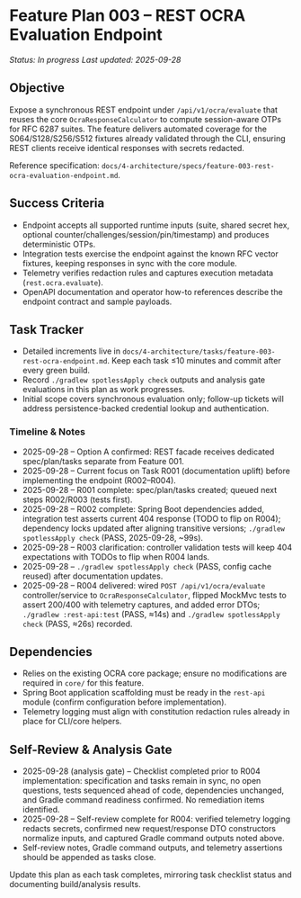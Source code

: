 # Feature Plan 003 – REST OCRA Evaluation Endpoint

_Status: In progress_
_Last updated: 2025-09-28_

## Objective
Expose a synchronous REST endpoint under `/api/v1/ocra/evaluate` that reuses the core `OcraResponseCalculator` to compute session-aware OTPs for RFC 6287 suites. The feature delivers automated coverage for the S064/S128/S256/S512 fixtures already validated through the CLI, ensuring REST clients receive identical responses with secrets redacted.

Reference specification: `docs/4-architecture/specs/feature-003-rest-ocra-evaluation-endpoint.md`.

## Success Criteria
- Endpoint accepts all supported runtime inputs (suite, shared secret hex, optional counter/challenges/session/pin/timestamp) and produces deterministic OTPs.
- Integration tests exercise the endpoint against the known RFC vector fixtures, keeping responses in sync with the core module.
- Telemetry verifies redaction rules and captures execution metadata (`rest.ocra.evaluate`).
- OpenAPI documentation and operator how-to references describe the endpoint contract and sample payloads.

## Task Tracker
- Detailed increments live in `docs/4-architecture/tasks/feature-003-rest-ocra-endpoint.md`. Keep each task ≤10 minutes and commit after every green build.
- Record `./gradlew spotlessApply check` outputs and analysis gate evaluations in this plan as work progresses.
- Initial scope covers synchronous evaluation only; follow-up tickets will address persistence-backed credential lookup and authentication.

### Timeline & Notes
- 2025-09-28 – Option A confirmed: REST facade receives dedicated spec/plan/tasks separate from Feature 001.
- 2025-09-28 – Current focus on Task R001 (documentation uplift) before implementing the endpoint (R002–R004).
- 2025-09-28 – R001 complete: spec/plan/tasks created; queued next steps R002/R003 (tests first).
- 2025-09-28 – R002 complete: Spring Boot dependencies added, integration test asserts current 404 response (TODO to flip on R004); dependency locks updated after aligning transitive versions; `./gradlew spotlessApply check` (PASS, 2025-09-28, ~99s).
- 2025-09-28 – R003 clarification: controller validation tests will keep 404 expectations with TODOs to flip when R004 lands.
- 2025-09-28 – `./gradlew spotlessApply check` (PASS, config cache reused) after documentation updates.
- 2025-09-28 – R004 delivered: wired `POST /api/v1/ocra/evaluate` controller/service to `OcraResponseCalculator`, flipped MockMvc tests to assert 200/400 with telemetry captures, and added error DTOs; `./gradlew :rest-api:test` (PASS, ≈14s) and `./gradlew spotlessApply check` (PASS, ≈26s) recorded.

## Dependencies
- Relies on the existing OCRA core package; ensure no modifications are required in `core/` for this feature.
- Spring Boot application scaffolding must be ready in the `rest-api` module (confirm configuration before implementation).
- Telemetry logging must align with constitution redaction rules already in place for CLI/core helpers.

## Self-Review & Analysis Gate
- 2025-09-28 (analysis gate) – Checklist completed prior to R004 implementation: specification and tasks remain in sync, no open questions, tests sequenced ahead of code, dependencies unchanged, and Gradle command readiness confirmed. No remediation items identified.
- 2025-09-28 – Self-review complete for R004: verified telemetry logging redacts secrets, confirmed new request/response DTO constructors normalize inputs, and captured Gradle command outputs noted above.
- Self-review notes, Gradle command outputs, and telemetry assertions should be appended as tasks close.

Update this plan as each task completes, mirroring task checklist status and documenting build/analysis results.
